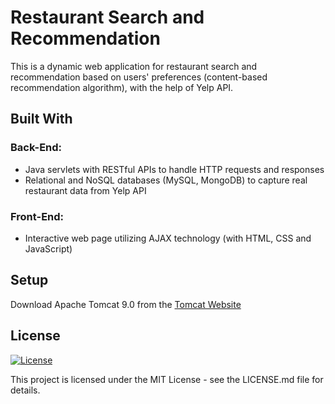# Restaurant Search and Recommendation
This is a dynamic web application for restaurant search and recommendation based on users' preferences (content-based recommendation algorithm), with the help of Yelp API.

## Built With

### Back-End: 
* Java servlets with RESTful APIs to handle HTTP requests and responses 
* Relational and NoSQL databases (MySQL, MongoDB) to capture real restaurant data from Yelp API

### Front-End: 
* Interactive web page utilizing AJAX technology (with HTML, CSS and JavaScript)

## Setup

Download Apache Tomcat 9.0 from the [Tomcat Website](https://tomcat.apache.org/download-90.cgi) 

## License

[![License](http://img.shields.io/:license-mit-blue.svg?style=flat-square)](http://badges.mit-license.org)

This project is licensed under the MIT License - see the LICENSE.md file for details.
